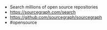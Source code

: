 - Search millions of open source repositories
- https://sourcegraph.com/search
- https://github.com/sourcegraph/sourcegraph
- #opensource